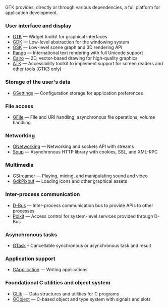 ---
---

GTK provides, directly or through various dependencies, a full platform for
application development.

### User interface and display

 - [GTK](https://docs.gtk.org/gtk4/) — Widget toolkit for graphical interfaces
 - [GDK](https://docs.gtk.org/gdk4/) — Low-level abstraction for the windowing system
 - [GSK](https://docs.gtk.org/gsk4/) — Low-level scene graph and 3D rendering API
 - [Pango](https://docs.gtk.org/Pango/) — International text rendering with full Unicode support
 - [Cairo](https://www.cairographics.org/manual/) — 2D, vector-based drawing for high-quality graphics
 - [ATK](https://developer.gnome.org/atk/stable/) — Accessibility toolkit to implement support for screen readers and other tools (GTK3 only)

### Storage of the user's data

 - [GSettings](https://developer.gnome.org/gio/stable/GSettings.html) — Configuration storage for application preferences

### File access

 - [GFile](https://developer.gnome.org/gio/stable/GFile.html) — File and URI handling, asynchronous file operations, volume handling

### Networking

 - [GNetworking](https://developer.gnome.org/gio/stable/highlevel-socket.html) — Networking and sockets API with streams
 - [Soup](https://developer.gnome.org/libsoup/stable/) — Asynchronous HTTP library with cookies, SSL, and XML-RPC

### Multimedia

 - [GStreamer](https://gstreamer.freedesktop.org/documentation/gstreamer/gi-index.html) — Playing, mixing, and manipulating sound and video
 - [GdkPixbuf](https://docs.gtk.org/gdk-pixbuf/) — Loading icons and other graphical assets

### Inter-process communication

 - [D-Bus](https://developer.gnome.org/gio/stable/gdbus-convenience.html) — Inter-process communication bus to provide APIs to other processes
 - [Polkit](https://www.freedesktop.org/software/polkit/docs/latest/) — Access control for system-level services provided through D-Bus

### Asynchronous tasks

 - [GTask](https://developer.gnome.org/gio/stable/GTask.html) – Cancellable synchronous or asynchronous task and result

### Application support

 - [GApplication](https://developer.gnome.org/gio/stable/application.html) — Writing applications

### Foundational C utilities and object system

 - [GLib](https://developer.gnome.org/glib/stable/) — Data structures and utilities for C programs
 - [GObject](https://developer.gnome.org/gobject/stable/) — C-based object and type system with signals and slots
